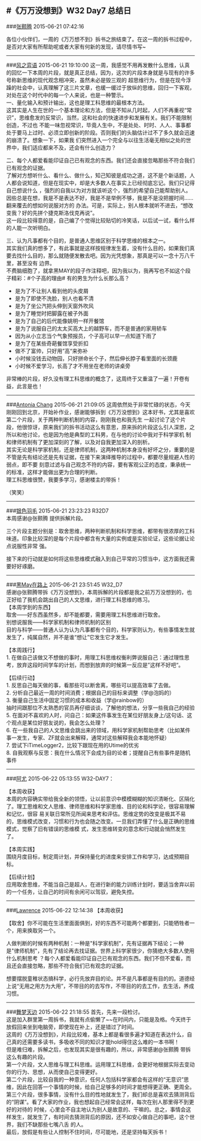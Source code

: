 #《万万没想到》W32 Day7 总结日
---
###[张颢腾](http://www.douban.com/people/lovewand/)	2015-06-21 07:42:16

各位小伙伴们，一周的《万万想不到》拆书之旅结束了。在这一周的拆书过程中，是否对大家有所帮助呢或者大家有何新的发现，请尽情书写~  


---
###[风之弈语](http://www.douban.com/people/124463884/)	2015-06-21 19:10:00
这一周，我感觉不用再发散什么思维，认真的回忆一下本周的片段，就是真正总结，因为，这次的片段本身就是与现有的许多号称新思维的现代观念相冲突，虽然未必是毁三观的
超思维行为，但是在现今浮躁的社会中，认真理解了这三片文章，也缓一缓过于放纵的思维，回归一下客观，对处在这个时代中的每一个人来说，也是一种警示。  
一、量化输入和预计输出，这也是理工科思维的最根本方法。  
这其实是人生在世的一个基本理论和方法，但是不知从几时起，人们不再重视“常识”，思维愈发的反常识，当然，这和社会的快速进步和发展有关。我们不能限制创造，不过也
不能一味忽视常识，毕竟人生中，不是处处、时时、人人、事事都处于要马上过时、必须立即创新的阶段。否则我们的头脑估计过不了多久就会迅速的崩溃了。想象一下，如果我
们突然进入一个完全与以往生活毫无相似之处的世界中，我们适应都来不及，还会有什么创造力？  
  
二、每个人都爱看能印证自己已有观念的东西。我们还会直接忽略那些不符合我们已有观念的证据。  
了解对方想听什么、看什么、做什么，知己知彼是成功之道，这不是个新话题，人人都会说知道，但是在现实中，却是大多数人在事实上已经彻底忘记。我们只记得自己想说什么
，强烈的自我以为对方就该听这个，强烈的希望自己能帮助别人。因些总是在想，我是不是表达不好，我是不是举例不够，我是不是没把握时间……翻来覆去的想如何说服对方的
办法。可是，实际上，别人根本就听不进去，“想改变我？好的先拼个捷克斯洛伐克再说”。  
这一段比较得意的是，自己编了个觉得比较贴切的冷笑话，以后试一试，看什么样的人能一次听明白。  
  
三、认为凡事都有个目的，是普通人思维区别于科学思维的根本之一。  
其实我们真的想多了，有此事就是这样按规律发生着，没有什么目的，如果我们真要去找什么目的，那么就随便发散去吧。因为光凭想象，那真是可以一念十万八千里，甚至没有
边界。  
不费脑细胞了，就拿黑MAY的段子作注释吧，因为我以为，我再写也不如这个段子精彩：#个子高的理由# 有的男生为什么长那么高？  
* 是为了不让别人看到他的头皮屑   
* 是为了即使不洗脸，别人也看不清   
* 是为了坐公汽把头伸到天窗外吹风   
* 是为了睡觉时把脚露在被子外面   
* 是为了自己的后代能像姚明一样开餐馆   
* 是为了说服自己的太太买高大上的越野车，而不是普通的家用轿车   
* 因为从小立志当个气象预报员，个子高可以早一点知道下雨了   
* 是为了在某些奇葩餐馆享受折扣   
* 做不了富帅，只好用”高“来弥补   
* 小时候没钱去动物园，只好拼命长个子，然后伸长脖子看里面的长颈鹿   
* 小时候不爱学习，长高了才不用坐在老师的讲桌旁   
  
非常棒的片段，好久没有理工科思维的概念了，这周终于又重温了一遍！开卷有益，此言是也！

---
###[Antonia Chang](http://www.douban.com/people/45942858/)	2015-06-21 21:09:05
这周依然处于非常忙碌的状态，今天刚刚回到北京，开始补作业，感谢能够拆到《万万没想到》这本好书，尤其是喜欢第二个片段，关于两种判断机制的内容，刚刚我也和我先生
一起讨论了这个片段，他很惊讶，原来我们的拆书活动这么有意思，原来拆的片段这么引人深思，之所以和他讨论，也是因为他是典型的工科男，在与他的讨论中我对于科学家机
制和律师机制有了更加深刻的了解，以及对自我更加深入的剖析。  
其实无论是科学家机制，还是律师机制，这两种机制本身没有好坏之分，重要的是不管是先有结论还是先有证据，在接下来演绎推导的过程中，都要尽量规避人性的弱点，即不要
刻意过滤与自己观念不符的内容，要有客观公正的态度，秉承统一的标准，这样才能做出更为合理的判断。  
理工科思维很赞，我要多学习，感谢楼主的带拆！  
  
（笑笑）

---
###[银色羽毛](http://www.douban.com/people/YZ_Joe/)	2015-06-21 23:23:23
R32D7  
本周感谢@张颢腾 提供拆解片段。  
  
三个片段主题分别是：取舍思维，两种判断机制和科学思维，都带有很浓厚的工科味道。印象比较深的是每个片段中都含有大量的实例或是实验论证，这些论据让论点说服性非常
强。  
  
接下来的行动就是如何将这些思维模式融入到自己平常的习惯当中，这方面我还需要好好琢磨。

---
###[黑May在路上](http://www.douban.com/people/63369196/)	2015-06-21 23:51:45
W32_D7  
感谢@张颢腾带拆《万万没想到》，本周拆解的片段都是我之前万万没想到的，也正好给了我机会跳出自己的人文思维，进行理工科思维的练习。  
【本周学到的东西】  
取舍——好东西虽然多，却不能都要，需要用理工科思维进行取舍。  
别想说服我——科学家机制和律师机制的区别  
目的与科学——普通人认为认为凡事都有个目的，科学家则认为，有些事情发生就发生了，纯属自然，并不是谁“想让”它发生它才发生。  
  
【本周践行】  
1\. 在做自己该做又不想做的事时，用理工科思维权衡利弊说服自己：通过理性思考，放弃这段时间学车的计划，而想到放弃的时候第一反应是”这样不好吧“。  
  
【后续行动】  
1\. 反思自己每天做的事，看那些可以断舍离，哪些可以提高效率了去做。  
2\. 分析自己最近一周的时间消费；根据自己的目标来调整（学@泡妈的）  
3\. 衡量自己生活中固定习惯的成本和收益（学@rainbow的）  
抽时间跟那位不太熟悉的官员再仔细谈谈，了解他的想法，分享一些我自己的经验  
5\. 在面对不喜欢的人时，问自己：如果这件事发生在某位好朋友身上/这句话、这个观点是某位好朋友说的，我会怎么处理？  
6\. 在一些我自己的人文思维会跳出来的领域，用科学家机制帮助思考（比如某件事一发生，专家、ZF就会出来解释，通常对这些解释我会本能地怀疑）  
7\. 尝试下iTimeLogger2，比较下跟现在用的Utime的优劣  
8\. 自我观察与反思：我在什么情况下会成为目的论者；提醒自己有些事件是随机事件

---
###[阿尤](http://www.douban.com/people/youchunnuan/)	2015-06-22 05:13:55
W32-DAY7：  
  
【本周收获】  
本周的内容确实带给我全新的领悟，让以前意识中模模糊糊的知识清晰化、区隔化了。理工思维和文人思维、律师思维和科学家思维、目的论和科学论，很容易理解和记忆，很容
易关联日常所见所闻来思考和评估。思维定势的改变是极其不易的，思维模式改变，习惯和行为也会随之改变。一旦我们弄懂了什么是正确的思维模式，觉察了旧有错误的思维模
式，发生思维转变的意念和行动就会悄然发生了。  
  
【本周实践】  
围绕月度目标，制定周计划，并保持量化的进度来安排工作和学习，达成预期目标。  
  
【后续计划】  
应用取舍思维，不能当自己是超人，在进行新的能力训练计划时，要适当舍弃以前的一个任务，让自己的时间有余闲可以驾驭，避免失控。

---
###[Lawrence](http://www.douban.com/people/zxmcrazy99/)	2015-06-22 12:14:38
【本周收获】  
  
【取舍】你不可能在生活里面面俱到，好的东西不可能两个都要到，只能牺牲者一个，用来换取另一个。  
  
人做判断的时候有两种机制：一种是"科学家机制"，先有证据再下结论；一种是"律师机制"，先有了结论再去找证据。世界上科学家很少，你猜绝大多数人使用什么机制思考
？每个人都爱看能印证自己已有观念的东西。我们不但不爱看，而且还会直接忽略，那些不符合我们已有观念的证据。  
  
想要摆脱童稚状态搞科学，必行先放弃目的论。并不是凡事都是有目的的。道德经上说“无用之用方为大用”，不带目的的去写作，不带目的的去工作，去生活，养成习惯。

---
###[舞梦天边](http://www.douban.com/people/lanzitian/)	2015-06-22 21:18:55
首先，先来一段检讨。  
这是加入群里第一周拆书，我就有点偷懒了~~在时间内，只能是及格。今天终于放假回来坐到电脑旁，即使现在补上，还是错过了时间。  
这周的《万万没想到》，片段比较难，基本上都是看很多遍才知道在表达什么，自己真的还需要多读书，多吸收不同的知识才能hold得住这么难的一本书啊！  
但是难归难，拆解之后，也发现其实是很有趣的，所以，非常感谢@张颢腾 带拆这么有趣的片段。  
第一个片段，文人思维与理工科思维。运用理工科思维，会更好地根据实际去变动你的行为、思想，从而使自己变得更好。  
第二个片段，比较自我的一种意识，任何人包括科学家都会有这样的“无意识”思维，因此在回答一个事情的时候，给自己足够多的时间才能想得更正确、更周全。  
第三个片段，很多事情，没有什么目的性地就发生了，我们却总是喜欢去猜测背后的“阴谋”。看了大家的作业，我也想起自己经常会这样，每次在别人那里得不到更好的对待的
时候，心里会不自主地认为别人是故意的、干嘛的。总之，事情会这样发生，就发生了，有时间去猜测背后的原因，还不如安心做自己的事吧，这个世界，我们不缺那些七嘴八舌
的人。  
最后，放假是有些让人控制不住时间，尽可能地，还是坚持每天拆书！

